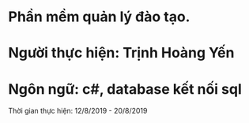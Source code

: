 # Phần mềm quản lý đào tạo. 
# Người thực hiện: Trịnh Hoàng Yến
# Ngôn ngữ: c#, database kết nối sql
Thời gian thực hiện: 12/8/2019 - 20/8/2019
